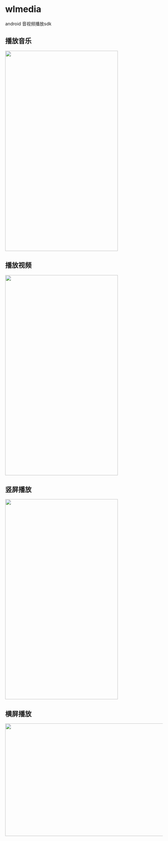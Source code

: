 # wlmedia
android 音视频播放sdk

## 播放音乐
<img width="360" height="640" src="https://github.com/wanliyang1990/wlmedia/blob/master/img/3.png"/>

## 播放视频
<img width="360" height="640" src="https://github.com/wanliyang1990/wlmedia/blob/master/img/4.png"/>

## 竖屏播放
<img width="360" height="640" src="https://github.com/wanliyang1990/wlmedia/blob/master/img/1.png"/>

## 横屏播放
<img width="640" height="360" src="https://github.com/wanliyang1990/wlmedia/blob/master/img/2.png"/>



